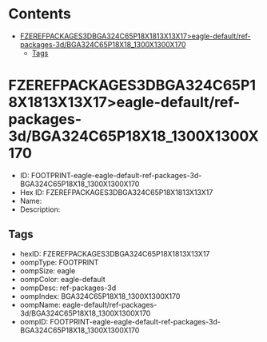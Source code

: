 



Contents
========

* [FZEREFPACKAGES3DBGA324C65P18X1813X13X17>eagle-default/ref-packages-3d/BGA324C65P18X18_1300X1300X170](#fzerefpackages3dbga324c65p18x1813x13x17eagle-defaultref-packages-3dbga324c65p18x18_1300x1300x170)
	* [Tags](#tags)

# FZEREFPACKAGES3DBGA324C65P18X1813X13X17>eagle-default/ref-packages-3d/BGA324C65P18X18_1300X1300X170

- ID: FOOTPRINT-eagle-eagle-default-ref-packages-3d-BGA324C65P18X18_1300X1300X170
- Hex ID: FZEREFPACKAGES3DBGA324C65P18X1813X13X17
- Name: 
- Description: 

## Tags

- hexID: FZEREFPACKAGES3DBGA324C65P18X1813X13X17
- oompType: FOOTPRINT
- oompSize: eagle
- oompColor: eagle-default
- oompDesc: ref-packages-3d
- oompIndex: BGA324C65P18X18_1300X1300X170
- oompName: eagle-default/ref-packages-3d/BGA324C65P18X18_1300X1300X170
- oompID: FOOTPRINT-eagle-eagle-default-ref-packages-3d-BGA324C65P18X18_1300X1300X170
